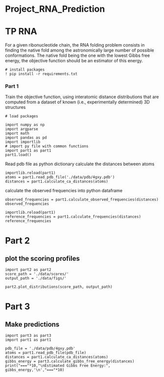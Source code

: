 # Project_RNA_Prediction
# TP RNA
For a given ribonucleotide chain, the RNA folding problem consists in finding the native fold
among the astronomically large number of possible conformations. The native fold being the
one with the lowest Gibbs free energy, the objective function should be an estimator of this
energy.
```{python}
# install packages
! pip install -r requirements.txt
```
### Part 1
Train the objective function, using interatomic distance distributions that are computed from a dataset of known (i.e., experimentally determined) 3D structures
```{python}
# load packages

import numpy as np
import argparse
import math
import pandas as pd
import importlib
# import py file with common functions
import part1 as part1
part1.load()
```
Read pdb file as python dictionary 
calculate the distances between atoms
```{python}
importlib.reload(part1)
atoms = part1.read_pdb_file('./data/pdb/4gxy.pdb')
distances = part1.calculate_ca_distances(atoms)
```
calculate the observed frequencies into python dataframe
```{python}
observed_frequencies = part1.calculate_observed_frequencies(distances)
observed_frequencies
```

```{python}
importlib.reload(part1)
reference_frequencies = part1.calculate_frequencies(distances)
reference_frequencies
```
# Part 2
## plot the scoring profiles
```{python}
import part2 as part2
score_path = './data/scores/'
output_path = './data/figs/'
```
```{python}
part2.plot_distributions(score_path, output_path)
```
# Part 3
## Make predictions
```{python}
import part3 as part3
import part1 as part1
```
```{python}
pdb_file = './data/pdb/4gxy.pdb'
atoms = part1.read_pdb_file(pdb_file)
distances = part1.calculate_ca_distances(atoms)
gibbs_energy = part3.calculate_gibbs_free_energy(distances)
print("==="*10,"\nEstimated Gibbs Free Energy:", gibbs_energy,'\n',"==="*10)
```
